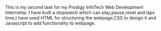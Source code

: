 This is my second task for my Prodigy InfoTech Web Development Internship. I have built a stopwatch which can play,pause,reset and laps time,I have used HTML for structuring the webpage,CSS to design it and Javascript to add functionality to webpage.
